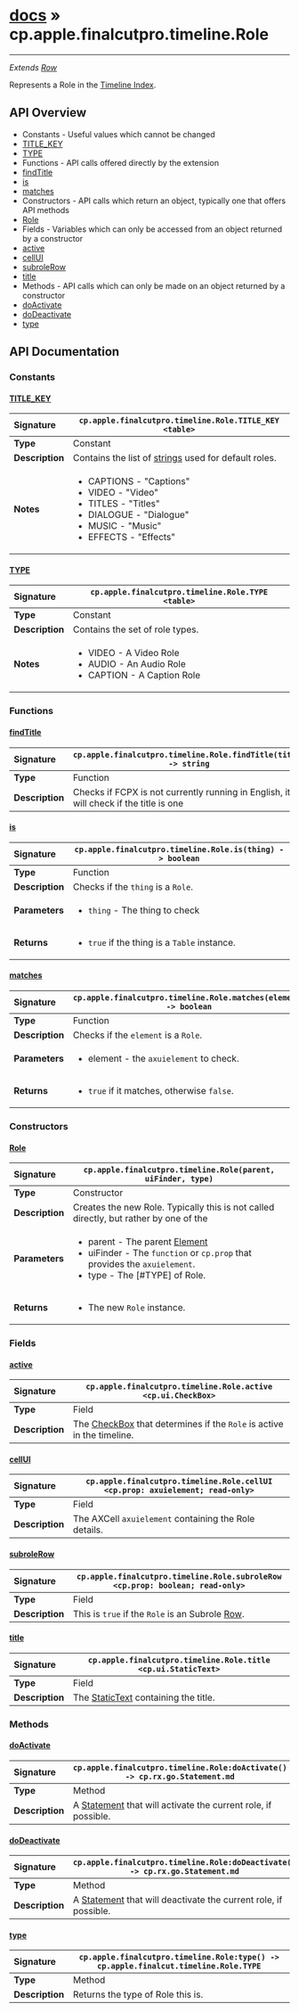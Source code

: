# [docs](index.md) » cp.apple.finalcutpro.timeline.Role
---

*Extends [Row](cp.ui.Row.md)*

Represents a Role in the [Timeline Index](cp.apple.finalcutpro.timeline.Index.md).

## API Overview
* Constants - Useful values which cannot be changed
 * [TITLE_KEY](#title_key)
 * [TYPE](#type)
* Functions - API calls offered directly by the extension
 * [findTitle](#findtitle)
 * [is](#is)
 * [matches](#matches)
* Constructors - API calls which return an object, typically one that offers API methods
 * [Role](#role)
* Fields - Variables which can only be accessed from an object returned by a constructor
 * [active](#active)
 * [cellUI](#cellui)
 * [subroleRow](#subrolerow)
 * [title](#title)
* Methods - API calls which can only be made on an object returned by a constructor
 * [doActivate](#doactivate)
 * [doDeactivate](#dodeactivate)
 * [type](#type)

## API Documentation

### Constants

#### [TITLE_KEY](#title_key)
| <span style="float: left;">**Signature**</span> | <span style="float: left;">`cp.apple.finalcutpro.timeline.Role.TITLE_KEY <table>` </span>                                                          |
| -----------------------------------------------------|---------------------------------------------------------------------------------------------------------|
| **Type**                                             | Constant |
| **Description**                                      | Contains the list of [strings](cp.apple.finalcutpro.strings.md) used for default roles. |
| **Notes**                                            | <ul><li>CAPTIONS - "Captions"</li><li>VIDEO - "Video"</li><li>TITLES - "Titles"</li><li>DIALOGUE - "Dialogue"</li><li>MUSIC - "Music"</li><li>EFFECTS - "Effects"</li></ul> |

#### [TYPE](#type)
| <span style="float: left;">**Signature**</span> | <span style="float: left;">`cp.apple.finalcutpro.timeline.Role.TYPE <table>` </span>                                                          |
| -----------------------------------------------------|---------------------------------------------------------------------------------------------------------|
| **Type**                                             | Constant |
| **Description**                                      | Contains the set of role types. |
| **Notes**                                            | <ul><li>VIDEO - A Video Role</li><li>AUDIO - An Audio Role</li><li>CAPTION - A Caption Role</li></ul> |

### Functions

#### [findTitle](#findtitle)
| <span style="float: left;">**Signature**</span> | <span style="float: left;">`cp.apple.finalcutpro.timeline.Role.findTitle(title) -> string` </span>                                                          |
| -----------------------------------------------------|---------------------------------------------------------------------------------------------------------|
| **Type**                                             | Function |
| **Description**                                      | Checks if FCPX is not currently running in English, it will check if the title is one |

#### [is](#is)
| <span style="float: left;">**Signature**</span> | <span style="float: left;">`cp.apple.finalcutpro.timeline.Role.is(thing) -> boolean` </span>                                                          |
| -----------------------------------------------------|---------------------------------------------------------------------------------------------------------|
| **Type**                                             | Function |
| **Description**                                      | Checks if the `thing` is a `Role`. |
| **Parameters**                                       | <ul><li><code>thing</code>      - The thing to check</li></ul> |
| **Returns**                                          | <ul><li><code>true</code> if the thing is a <code>Table</code> instance.</li></ul> |

#### [matches](#matches)
| <span style="float: left;">**Signature**</span> | <span style="float: left;">`cp.apple.finalcutpro.timeline.Role.matches(element) -> boolean` </span>                                                          |
| -----------------------------------------------------|---------------------------------------------------------------------------------------------------------|
| **Type**                                             | Function |
| **Description**                                      | Checks if the `element` is a `Role`. |
| **Parameters**                                       | <ul><li>element - the <code>axuielement</code> to check.</li></ul> |
| **Returns**                                          | <ul><li><code>true</code> if it matches, otherwise <code>false</code>.</li></ul> |

### Constructors

#### [Role](#role)
| <span style="float: left;">**Signature**</span> | <span style="float: left;">`cp.apple.finalcutpro.timeline.Role(parent, uiFinder, type)` </span>                                                          |
| -----------------------------------------------------|---------------------------------------------------------------------------------------------------------|
| **Type**                                             | Constructor |
| **Description**                                      | Creates the new Role. Typically this is not called directly, but rather by one of the |
| **Parameters**                                       | <ul><li>parent - The parent <a href="cp.ui.Element.md">Element</a></li><li>uiFinder - The <code>function</code> or <code>cp.prop</code> that provides the <code>axuielement</code>.</li><li>type - The [#TYPE] of Role.</li></ul> |
| **Returns**                                          | <ul><li>The new <code>Role</code> instance.</li></ul> |

### Fields

#### [active](#active)
| <span style="float: left;">**Signature**</span> | <span style="float: left;">`cp.apple.finalcutpro.timeline.Role.active <cp.ui.CheckBox>` </span>                                                          |
| -----------------------------------------------------|---------------------------------------------------------------------------------------------------------|
| **Type**                                             | Field |
| **Description**                                      | The [CheckBox](cp.ui.CheckBox.md) that determines if the `Role` is active in the timeline. |

#### [cellUI](#cellui)
| <span style="float: left;">**Signature**</span> | <span style="float: left;">`cp.apple.finalcutpro.timeline.Role.cellUI <cp.prop: axuielement; read-only>` </span>                                                          |
| -----------------------------------------------------|---------------------------------------------------------------------------------------------------------|
| **Type**                                             | Field |
| **Description**                                      | The AXCell `axuielement` containing the Role details. |

#### [subroleRow](#subrolerow)
| <span style="float: left;">**Signature**</span> | <span style="float: left;">`cp.apple.finalcutpro.timeline.Role.subroleRow <cp.prop: boolean; read-only>` </span>                                                          |
| -----------------------------------------------------|---------------------------------------------------------------------------------------------------------|
| **Type**                                             | Field |
| **Description**                                      | This is `true` if the `Role` is an Subrole [Row](cp.ui.Row.md). |

#### [title](#title)
| <span style="float: left;">**Signature**</span> | <span style="float: left;">`cp.apple.finalcutpro.timeline.Role.title <cp.ui.StaticText>` </span>                                                          |
| -----------------------------------------------------|---------------------------------------------------------------------------------------------------------|
| **Type**                                             | Field |
| **Description**                                      | The [StaticText](cp.ui.StaticText.md) containing the title. |

### Methods

#### [doActivate](#doactivate)
| <span style="float: left;">**Signature**</span> | <span style="float: left;">`cp.apple.finalcutpro.timeline.Role:doActivate() -> cp.rx.go.Statement.md` </span>                                                          |
| -----------------------------------------------------|---------------------------------------------------------------------------------------------------------|
| **Type**                                             | Method |
| **Description**                                      | A [Statement](cp.rx.go.Statement.md) that will activate the current role, if possible. |

#### [doDeactivate](#dodeactivate)
| <span style="float: left;">**Signature**</span> | <span style="float: left;">`cp.apple.finalcutpro.timeline.Role:doDeactivate() -> cp.rx.go.Statement.md` </span>                                                          |
| -----------------------------------------------------|---------------------------------------------------------------------------------------------------------|
| **Type**                                             | Method |
| **Description**                                      | A [Statement](cp.rx.go.Statement.md) that will deactivate the current role, if possible. |

#### [type](#type)
| <span style="float: left;">**Signature**</span> | <span style="float: left;">`cp.apple.finalcutpro.timeline.Role:type() -> cp.apple.finalcut.timeline.Role.TYPE` </span>                                                          |
| -----------------------------------------------------|---------------------------------------------------------------------------------------------------------|
| **Type**                                             | Method |
| **Description**                                      | Returns the type of Role this is. |

